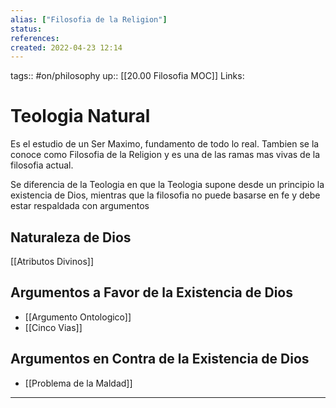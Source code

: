```yaml
---
alias: ["Filosofia de la Religion"]
status:
references:
created: 2022-04-23 12:14
---
```

tags:: #on/philosophy 
up:: [[20.00 Filosofia MOC]]
Links: 
# Teologia Natural
Es el estudio de un Ser Maximo, fundamento de todo lo real. Tambien se la conoce como Filosofia de la Religion y es una de las ramas mas vivas de la filosofia actual.

Se diferencia de la Teologia en que la Teologia supone desde un principio la existencia de Dios, mientras que la filosofia no puede basarse en fe y debe estar respaldada con argumentos

## Naturaleza de Dios
[[Atributos Divinos]]

## Argumentos a Favor de la Existencia de Dios
- [[Argumento Ontologico]]
- [[Cinco Vias]]


## Argumentos en Contra de la Existencia de Dios
- [[Problema de la Maldad]]

___
